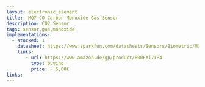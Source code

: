 ```yaml
---
layout: electronic_element
title:  MQ7 CO Carbon Monoxide Gas Sensor
description: CO2 Sensor
tags: sensor,gas,monoxide
implementations:
  - stocked: 1
    datasheet: https://www.sparkfun.com/datasheets/Sensors/Biometric/MQ-7.pdf
    links:
       - url: https://www.amazon.de/gp/product/B00FXI7IP4
         type: buying
         price: ~ 5,00€         
links:
---
```



